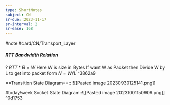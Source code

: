 ```yaml
---
type: ShortNotes
subject: CN
sr-due: 2023-11-17
sr-interval: 2
sr-ease: 168
---
```

#note
#card/CN/Transport_Layer 


##### RTT Bandwidth Relation
?
$RTT* B = W$
Here W is size in Bytes
If want W as Packet then Divide W by L to get into packet form $N=W/L$
^3862a9 <!--SR:!2023-11-16,5,266-->


==Transition State Diagram==:: ![[Pasted image 20230930125141.png]] <!--SR:!2023-11-14,4,230-->


#today/week Socket State Diagram::![[Pasted image 20231001150909.png]] ^0d1753 <!--SR:!2023-11-12,6,250-->
